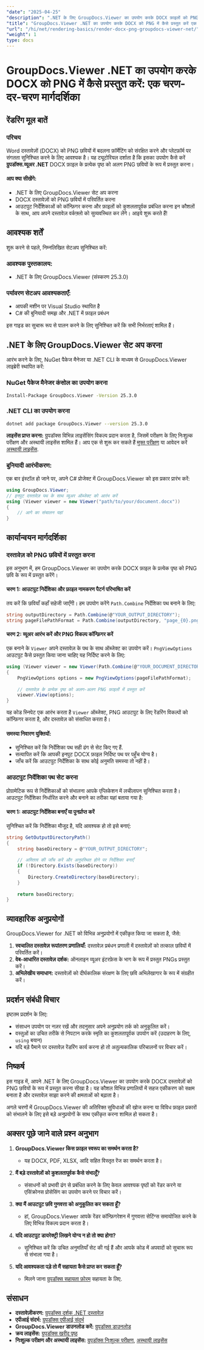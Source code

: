 ```yaml
---
"date": "2025-04-25"
"description": ".NET के लिए GroupDocs.Viewer का उपयोग करके DOCX फ़ाइलों को PNG छवियों में परिवर्तित करना सीखें। यह मार्गदर्शिका सेटअप, कार्यान्वयन और व्यावहारिक अनुप्रयोगों को कवर करती है।"
"title": "GroupDocs.Viewer .NET का उपयोग करके DOCX को PNG में कैसे प्रस्तुत करें एक चरण-दर-चरण मार्गदर्शिका"
"url": "/hi/net/rendering-basics/render-docx-png-groupdocs-viewer-net/"
"weight": 1
type: docs
---
```

# GroupDocs.Viewer .NET का उपयोग करके DOCX को PNG में कैसे प्रस्तुत करें: एक चरण-दर-चरण मार्गदर्शिका
## रेंडरिंग मूल बातें
### परिचय
Word दस्तावेज़ों (DOCX) को PNG छवियों में बदलना फ़ॉर्मेटिंग को संरक्षित करने और प्लेटफ़ॉर्म पर संगतता सुनिश्चित करने के लिए आवश्यक है। यह ट्यूटोरियल दर्शाता है कि इसका उपयोग कैसे करें **ग्रुपडॉक्स.व्यूअर .NET** DOCX फ़ाइल के प्रत्येक पृष्ठ को अलग PNG छवियों के रूप में प्रस्तुत करना।

#### आप क्या सीखेंगे:
- .NET के लिए GroupDocs.Viewer सेट अप करना
- DOCX दस्तावेज़ों को PNG छवियों में परिवर्तित करना
- आउटपुट निर्देशिकाओं को कॉन्फ़िगर करना और फ़ाइलों को कुशलतापूर्वक प्रबंधित करना
इन कौशलों के साथ, आप अपने दस्तावेज़ वर्कफ़्लो को सुव्यवस्थित कर लेंगे। आइये शुरू करते हैं!

## आवश्यक शर्तें
शुरू करने से पहले, निम्नलिखित सेटअप सुनिश्चित करें:

### आवश्यक पुस्तकालय:
- .NET के लिए GroupDocs.Viewer (संस्करण 25.3.0)

### पर्यावरण सेटअप आवश्यकताएँ:
- आपकी मशीन पर Visual Studio स्थापित है
- C# की बुनियादी समझ और .NET में फ़ाइल प्रबंधन

इस गाइड का सुचारू रूप से पालन करने के लिए सुनिश्चित करें कि सभी निर्भरताएं शामिल हैं।

## .NET के लिए GroupDocs.Viewer सेट अप करना
आरंभ करने के लिए, NuGet पैकेज मैनेजर या .NET CLI के माध्यम से GroupDocs.Viewer लाइब्रेरी स्थापित करें:

### NuGet पैकेज मैनेजर कंसोल का उपयोग करना
```bash
Install-Package GroupDocs.Viewer -Version 25.3.0
```

### .NET CLI का उपयोग करना
```bash
dotnet add package GroupDocs.Viewer --version 25.3.0
```

**लाइसेंस प्राप्त करना:**
ग्रुपडॉक्स विभिन्न लाइसेंसिंग विकल्प प्रदान करता है, जिसमें परीक्षण के लिए निःशुल्क परीक्षण और अस्थायी लाइसेंस शामिल हैं। आप एक से शुरू कर सकते हैं [मुफ्त परीक्षण](https://releases.groupdocs.com/viewer/net/) या आवेदन करें [अस्थायी लाइसेंस](https://purchase.groupdocs.com/temporary-license/).

### बुनियादी आरंभीकरण:
एक बार इंस्टॉल हो जाने पर, अपने C# प्रोजेक्ट में GroupDocs.Viewer को इस प्रकार प्रारंभ करें:
```csharp
using GroupDocs.Viewer;
// इनपुट दस्तावेज़ पथ के साथ व्यूअर ऑब्जेक्ट को आरंभ करें
using (Viewer viewer = new Viewer("path/to/your/document.docx"))
{
    // आगे का संचालन यहां
}
```

## कार्यान्वयन मार्गदर्शिका
### दस्तावेज़ को PNG छवियों में प्रस्तुत करना
इस अनुभाग में, हम GroupDocs.Viewer का उपयोग करके DOCX फ़ाइल के प्रत्येक पृष्ठ को PNG छवि के रूप में प्रस्तुत करेंगे।

#### चरण 1: आउटपुट निर्देशिका और फ़ाइल नामकरण पैटर्न परिभाषित करें
तय करें कि छवियाँ कहाँ सहेजी जाएँगी। हम उपयोग करेंगे `Path.Combine` निर्देशिका पथ बनाने के लिए:
```csharp
string outputDirectory = Path.Combine(@"YOUR_OUTPUT_DIRECTORY");
string pageFilePathFormat = Path.Combine(outputDirectory, "page_{0}.png"); // प्रत्येक पृष्ठ छवि के लिए नामकरण पैटर्न
```

#### चरण 2: व्यूअर आरंभ करें और PNG विकल्प कॉन्फ़िगर करें
एक बनाने के `Viewer` अपने दस्तावेज़ के पथ के साथ ऑब्जेक्ट का उपयोग करें। `PngViewOptions` आउटपुट कैसे प्रस्तुत किया जाना चाहिए यह निर्दिष्ट करने के लिए:
```csharp
using (Viewer viewer = new Viewer(Path.Combine(@"YOUR_DOCUMENT_DIRECTORY", "SAMPLE_DOCX")))
{
    PngViewOptions options = new PngViewOptions(pageFilePathFormat);
    
    // दस्तावेज़ के प्रत्येक पृष्ठ को अलग-अलग PNG फ़ाइलों में प्रस्तुत करें
    viewer.View(options);
}
```
यह कोड स्निपेट एक आरंभ करता है `Viewer` ऑब्जेक्ट, PNG आउटपुट के लिए रेंडरिंग विकल्पों को कॉन्फ़िगर करता है, और दस्तावेज़ को संसाधित करता है।

#### समस्या निवारण युक्तियों:
- सुनिश्चित करें कि निर्देशिका पथ सही ढंग से सेट किए गए हैं.
- सत्यापित करें कि आपकी इनपुट DOCX फ़ाइल निर्दिष्ट पथ पर पहुँच योग्य है।
- जाँच करें कि आउटपुट निर्देशिका के साथ कोई अनुमति समस्या तो नहीं है।

### आउटपुट निर्देशिका पथ सेट करना
प्रोग्रामेटिक रूप से निर्देशिकाओं को संभालना आपके एप्लिकेशन में लचीलापन सुनिश्चित करता है। आउटपुट निर्देशिका निर्धारित करने और बनाने का तरीका यहां बताया गया है:

#### चरण 1: आउटपुट निर्देशिका बनाएँ या पुनर्प्राप्त करें
सुनिश्चित करें कि निर्देशिका मौजूद है, यदि आवश्यक हो तो इसे बनाएं:
```csharp
string GetOutputDirectoryPath()
{
    string baseDirectory = @"YOUR_OUTPUT_DIRECTORY";
    
    // अस्तित्व की जाँच करें और अनुपस्थित होने पर निर्देशिका बनाएँ
    if (!Directory.Exists(baseDirectory))
    {
        Directory.CreateDirectory(baseDirectory);
    }
    
    return baseDirectory;
}
```

## व्यावहारिक अनुप्रयोगों
GroupDocs.Viewer for .NET को विभिन्न अनुप्रयोगों में एकीकृत किया जा सकता है, जैसे:
1. **स्वचालित दस्तावेज़ रूपांतरण प्रणालियाँ:** दस्तावेज़ प्रबंधन प्रणाली में दस्तावेज़ों को तत्काल छवियों में परिवर्तित करें।
2. **वेब-आधारित दस्तावेज़ दर्शक:** ऑनलाइन व्यूअर इंटरफ़ेस के भाग के रूप में प्रस्तुत PNGs प्रस्तुत करें।
3. **अभिलेखीय समाधान:** दस्तावेज़ों को दीर्घकालिक संरक्षण के लिए छवि अभिलेखागार के रूप में संग्रहीत करें।

## प्रदर्शन संबंधी विचार
इष्टतम प्रदर्शन के लिए:
- संसाधन उपयोग पर नज़र रखें और तदनुसार अपने अनुप्रयोग तर्क को अनुकूलित करें।
- वस्तुओं का उचित तरीके से निपटान करके स्मृति का कुशलतापूर्वक उपयोग करें (उदाहरण के लिए, `using` बयान)
- यदि बड़े पैमाने पर दस्तावेज़ रेंडरिंग कार्य करना हो तो अतुल्यकालिक परिचालनों पर विचार करें।

## निष्कर्ष
इस गाइड में, आपने .NET के लिए GroupDocs.Viewer का उपयोग करके DOCX दस्तावेज़ों को PNG छवियों के रूप में प्रस्तुत करना सीखा है। यह कौशल विभिन्न प्रणालियों में सहज एकीकरण को सक्षम बनाता है और दस्तावेज़ साझा करने की क्षमताओं को बढ़ाता है।

अगले चरणों में GroupDocs.Viewer की अतिरिक्त सुविधाओं की खोज करना या विविध फ़ाइल प्रकारों को संभालने के लिए इसे बड़े अनुप्रयोगों के साथ एकीकृत करना शामिल हो सकता है।

## अक्सर पूछे जाने वाले प्रश्न अनुभाग
1. **GroupDocs.Viewer किस फ़ाइल स्वरूप का समर्थन करता है?**
   - यह DOCX, PDF, XLSX, आदि सहित विस्तृत रेंज का समर्थन करता है।

2. **मैं बड़े दस्तावेज़ों को कुशलतापूर्वक कैसे संभालूँ?**
   - संसाधनों को प्रभावी ढंग से प्रबंधित करने के लिए केवल आवश्यक पृष्ठों को रेंडर करने या एसिंक्रोनस प्रोसेसिंग का उपयोग करने पर विचार करें।

3. **क्या मैं आउटपुट छवि गुणवत्ता को अनुकूलित कर सकता हूँ?**
   - हां, GroupDocs.Viewer आपके रेंडर कॉन्फ़िगरेशन में गुणवत्ता सेटिंग्स समायोजित करने के लिए विभिन्न विकल्प प्रदान करता है।

4. **यदि आउटपुट डायरेक्ट्री लिखने योग्य न हो तो क्या होगा?**
   - सुनिश्चित करें कि उचित अनुमतियाँ सेट की गई हैं और आपके कोड में अपवादों को सुचारू रूप से संभाला गया है।

5. **यदि आवश्यकता पड़े तो मैं सहायता कैसे प्राप्त कर सकता हूँ?**
   - मिलने जाना [ग्रुपडॉक्स सहायता फ़ोरम](https://forum.groupdocs.com/c/viewer/9) सहायता के लिए.

## संसाधन
- **दस्तावेज़ीकरण:** [ग्रुपडॉक्स दर्शक .NET दस्तावेज़](https://docs.groupdocs.com/viewer/net/)
- **एपीआई संदर्भ:** [ग्रुपडॉक्स एपीआई संदर्भ](https://reference.groupdocs.com/viewer/net/)
- **GroupDocs.Viewer डाउनलोड करें:** [ग्रुपडॉक्स डाउनलोड](https://releases.groupdocs.com/viewer/net/)
- **क्रय लाइसेंस:** [ग्रुपडॉक्स खरीद पृष्ठ](https://purchase.groupdocs.com/buy)
- **निःशुल्क परीक्षण और अस्थायी लाइसेंस:** [ग्रुपडॉक्स निःशुल्क परीक्षण](https://releases.groupdocs.com/viewer/net/), [अस्थायी लाइसेंस](https://purchase.groupdocs.com/temporary-license/)